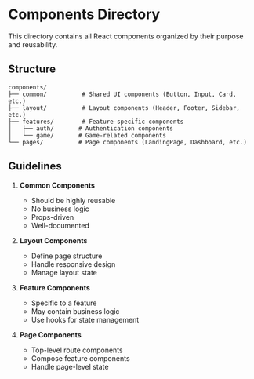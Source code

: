 # Components Directory

This directory contains all React components organized by their purpose and reusability.

## Structure

```
components/
├── common/          # Shared UI components (Button, Input, Card, etc.)
├── layout/          # Layout components (Header, Footer, Sidebar, etc.)
├── features/        # Feature-specific components
│   ├── auth/       # Authentication components
│   └── game/       # Game-related components
└── pages/          # Page components (LandingPage, Dashboard, etc.)
```

## Guidelines

1. **Common Components**
   - Should be highly reusable
   - No business logic
   - Props-driven
   - Well-documented

2. **Layout Components**
   - Define page structure
   - Handle responsive design
   - Manage layout state

3. **Feature Components**
   - Specific to a feature
   - May contain business logic
   - Use hooks for state management

4. **Page Components**
   - Top-level route components
   - Compose feature components
   - Handle page-level state 
